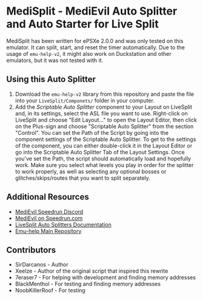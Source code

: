 # MediSplit - MediEvil Auto Splitter and Auto Starter for Live Split

MediSplit has been written for ePSXe 2.0.0 and was only tested on this emulator. It can split, start, and reset the timer automatically.
Due to the usage of `emu-help-v2`, it might also work on Duckstation and other emulators, but it was not tested with it.

## Using this Auto Splitter

1. Download the `emu-help-v2` library from this repository and paste the file into your `LiveSplit/Componets/` folder in your computer.
2. Add the *Scriptable Auto Splitter* component to your Layout on LiveSplit and, in its settings, select the ASL file you want to use. Right-click on LiveSplit and choose "Edit Layout..." to open the Layout Editor, then click on the Plus-sign and choose "Scriptable Auto Splitter" from the section "Control". You can set the Path of the Script by going into the component settings of the Scriptable Auto Splitter. To get to the settings of the component, you can either double-click it in the Layout Editor or go into the Scriptable Auto Splitter Tab of the Layout Settings. Once you've set the Path, the script should automatically load and hopefully work. Make sure you select what levels you play in order for the splitter to work properly, as well as selecting any optional bosses or glitches/skips/routes that you want to split separately.

## Additional Resources
* [MediEvil Speedrun Discord](https://discord.gg/V5DZEq9Fbf)
* [MediEvil on Speedrun.com](https://www.speedrun.com/medievil)
* [LiveSplit Auto Splitters Documentation](https://github.com/LiveSplit/LiveSplit.AutoSplitters)
* [Emu-help Main Repository](https://github.com/Jujstme/emu-help/tree/master)

## Contributors
* SirDarcanos - Author
* Xeelze - Author of the original script that inspired this rewrite
* 7eraser7 - For helping with development and finding memory addresses
* BlackMenthol - For testing and finding memory addresses
* NoobKillerRoof - For testing
